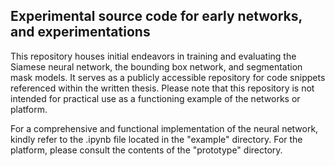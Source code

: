 ## Experimental source code for early networks, and experimentations

This repository houses initial endeavors in training and evaluating the Siamese neural network, the bounding box network, and segmentation mask models. It serves as a publicly accessible repository for code snippets referenced within the written thesis. Please note that this repository is not intended for practical use as a functioning example of the networks or platform.

For a comprehensive and functional implementation of the neural network, kindly refer to the .ipynb file located in the "example" directory. For the platform, please consult the contents of the "prototype" directory.